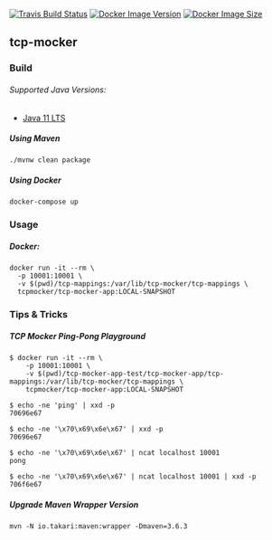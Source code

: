 [![Travis Build Status](https://travis-ci.com/payworks/tcp-mocker.svg?branch=master)](https://travis-ci.com/payworks/tcp-mocker "Travis Build Status")
[![Docker Image Version](https://images.microbadger.com/badges/version/tcpmocker/tcp-mocker-app.svg)](https://microbadger.com/images/tcpmocker/tcp-mocker-app "Docker Image Version")
[![Docker Image Size](https://images.microbadger.com/badges/image/tcpmocker/tcp-mocker-app.svg)](https://microbadger.com/images/tcpmocker/tcp-mocker-app "Docker Image Size")

## tcp-mocker

### Build

###### Supported Java Versions:
* [Java 11 LTS](https://adoptopenjdk.net/releases.html?variant=openjdk11&jvmVariant=hotspot)

##### Using Maven

`./mvnw clean package`

##### Using Docker

`docker-compose up`

### Usage

##### Docker:

```
docker run -it --rm \
  -p 10001:10001 \
  -v $(pwd)/tcp-mappings:/var/lib/tcp-mocker/tcp-mappings \
  tcpmocker/tcp-mocker-app:LOCAL-SNAPSHOT
```

### Tips & Tricks

##### TCP Mocker Ping-Pong Playground

    $ docker run -it --rm \
        -p 10001:10001 \
        -v $(pwd)/tcp-mocker-app-test/tcp-mocker-app/tcp-mappings:/var/lib/tcp-mocker/tcp-mappings \
        tcpmocker/tcp-mocker-app:LOCAL-SNAPSHOT

    $ echo -ne 'ping' | xxd -p
    70696e67
    
    $ echo -ne '\x70\x69\x6e\x67' | xxd -p
    70696e67
    
    $ echo -ne '\x70\x69\x6e\x67' | ncat localhost 10001
    pong

    $ echo -ne '\x70\x69\x6e\x67' | ncat localhost 10001 | xxd -p
    706f6e67

##### Upgrade Maven Wrapper Version

```
mvn -N io.takari:maven:wrapper -Dmaven=3.6.3
```
